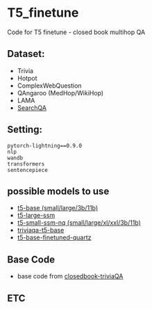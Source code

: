 # T5_finetune

Code for T5 finetune - closed book multihop QA  

## Dataset:
* Trivia
* Hotpot
* ComplexWebQuestion
* QAngaroo (MedHop/WikiHop)
* LAMA
* [SearchQA](https://github.com/nyu-dl/dl4ir-searchQA)

## Setting:
```
pytorch-lightning==0.9.0
nlp
wandb
transformers
sentencepiece
```
## possible models to use
* [t5-base (small/large/3b/11b)](https://huggingface.co/t5-base)
* [t5-large-ssm](https://huggingface.co/google/t5-large-ssm)
* [t5-small-ssm-nq (small/large/xl/xxl/3b/11b)](https://huggingface.co/google/t5-small-ssm-nq)
* [triviaqa-t5-base](https://huggingface.co/deep-learning-analytics/triviaqa-t5-base)
* [t5-base-finetuned-quartz](https://huggingface.co/mrm8488/t5-base-finetuned-quartz)

## Base Code
* base code from [closedbook-triviaQA](https://github.com/priya-dwivedi/Deep-Learning/blob/master/trivia-bot-t5/T5-ClosedBook-TriviaQA-Github.ipynb)

## ETC

